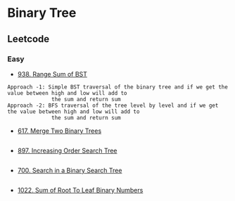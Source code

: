 # Binary Tree
## Leetcode
### Easy 
- [938. Range Sum of BST](https://leetcode.com/problems/range-sum-of-bst/)
```
Approach -1: Simple BST traversal of the binary tree and if we get the value between high and low will add to 
              the sum and return sum
Approach -2: BFS traversal of the tree level by level and if we get the value between high and low will add to
              the sum and return sum
```
- [617. Merge Two Binary Trees](https://leetcode.com/problems/merge-two-binary-trees/)
```

```
- [897. Increasing Order Search Tree](https://leetcode.com/problems/increasing-order-search-tree/)
```

```
- [700. Search in a Binary Search Tree](https://leetcode.com/problems/search-in-a-binary-search-tree/)
```

```
- [1022. Sum of Root To Leaf Binary Numbers](https://leetcode.com/problems/sum-of-root-to-leaf-binary-numbers/)
```

```



